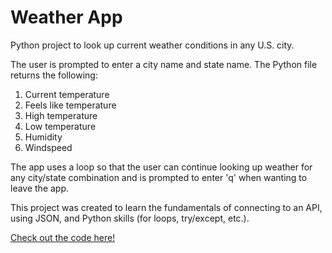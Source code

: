 # Weather App 
Python project to look up current weather conditions in any U.S. city.

The user is prompted to enter a city name and state name. The Python file returns the following:
  1. Current temperature
  2. Feels like temperature
  3. High temperature
  4. Low temperature
  5. Humidity  
  6. Windspeed 
 
The app uses a loop so that the user can continue looking up weather for any city/state combination and is prompted to enter 'q' when wanting to leave the app. 

This project was created to learn the fundamentals of connecting to an API, using JSON, and Python skills (for loops, try/except, etc.). 

[Check out the code here!](https://github.com/madelinebauer/Weather/blob/cde4b428767124283860dc0e6cde0abbc08ab6bb/Python%20Weather%20App.ipynb "Code")
